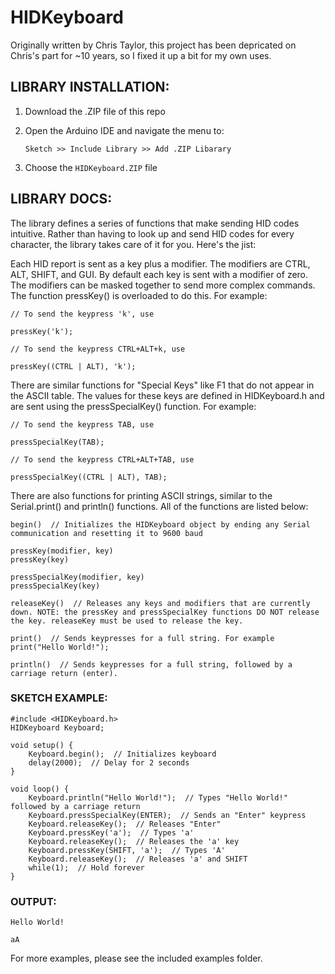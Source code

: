# HIDKeyboard

Originally written by Chris Taylor, this project has been depricated on Chris's part for ~10 years, so I fixed it up a bit for my own uses.

## LIBRARY INSTALLATION:

1. Download the .ZIP file of this repo

2. Open the Arduino IDE and navigate the menu to:

    ```Sketch >> Include Library >> Add .ZIP Libarary```
    
3. 
    Choose the `HIDKeyboard.ZIP` file

## LIBRARY DOCS:

The library defines a series of functions that make sending HID codes intuitive. Rather than having to look up and send HID codes for every character, the library takes care of it for you. Here's the jist:

Each HID report is sent as a key plus a modifier. The modifiers are CTRL, ALT, SHIFT, and GUI. By default each key is sent with a modifier of zero. The modifiers can be masked together to send more complex commands. The function pressKey() is overloaded to do this. For example:

```
// To send the keypress 'k', use
		
pressKey('k');
	
// To send the keypress CTRL+ALT+k, use

pressKey((CTRL | ALT), 'k');
```

There are similar functions for "Special Keys" like F1 that do not appear in the ASCII table. The values for these keys are defined in HIDKeyboard.h and are sent using the pressSpecialKey() function. For example:
```
// To send the keypress TAB, use
		
pressSpecialKey(TAB);
	
// To send the keypress CTRL+ALT+TAB, use

pressSpecialKey((CTRL | ALT), TAB);
```

There are also functions for printing ASCII strings, similar to the Serial.print() and println() functions. All of the functions are listed below:
```
begin()  // Initializes the HIDKeyboard object by ending any Serial communication and resetting it to 9600 baud

pressKey(modifier, key)
pressKey(key)

pressSpecialKey(modifier, key)
pressSpecialKey(key)

releaseKey()  // Releases any keys and modifiers that are currently down. NOTE: the pressKey and pressSpecialKey functions DO NOT release the key. releaseKey must be used to release the key. 

print()  // Sends keypresses for a full string. For example print("Hello World!");

println()  // Sends keypresses for a full string, followed by a carriage return (enter). 
```

### SKETCH EXAMPLE:
```
#include <HIDKeyboard.h>
HIDKeyboard Keyboard; 

void setup() {
	Keyboard.begin();  // Initializes keyboard
    delay(2000);  // Delay for 2 seconds
}	

void loop() {
	Keyboard.println("Hello World!");  // Types "Hello World!" followed by a carriage return
	Keyboard.pressSpecialKey(ENTER);  // Sends an "Enter" keypress
	Keyboard.releaseKey();  // Releases "Enter"
	Keyboard.pressKey('a');  // Types 'a'
	Keyboard.releaseKey();  // Releases the 'a' key
	Keyboard.pressKey(SHIFT, 'a');  // Types 'A'
	Keyboard.releaseKey();  // Releases 'a' and SHIFT
	while(1);  // Hold forever
}
```

### OUTPUT:
```
Hello World!

aA
```

For more examples, please see the included examples folder. 

